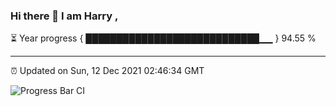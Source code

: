 ### Hi there 👋 I am Harry , 

⏳ Year progress { ████████████████████████████▁▁ } 94.55 %

---

⏰ Updated on Sun, 12 Dec 2021 02:46:34 GMT

![Progress Bar CI](https://github.com/duykhang68/duykhang68/workflows/Progress%20Bar%20CI/badge.svg)
